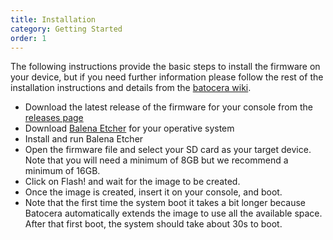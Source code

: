```yaml
---
title: Installation
category: Getting Started
order: 1
---
```


The following instructions provide the basic steps to install the firmware on your device, but if you need further information please follow the rest of the installation instructions and details from the [batocera wiki](https://wiki.batocera.org/install_batocera).


* Download the latest release of the firmware for your console from the [releases page](https://github.com/RK3128-CFW/rk3128-cfw.github.io/releases)
* Download [Balena Etcher](https://www.balena.io/etcher/) for your operative system
* Install and run Balena Etcher
* Open the firmware file and select your SD card as your target device. Note that you will need a minimum of 8GB but we recommend a minimum of 16GB.
* Click on Flash! and wait for the image to be created.
* Once the image is created, insert it on your console, and boot.
* Note that the first time the system boot it takes a bit longer because Batocera automatically extends the image to use all the available space. After that first boot, the system should take about 30s to boot.
